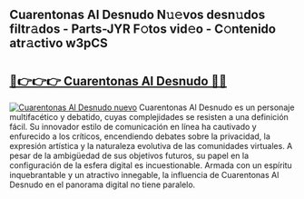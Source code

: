 ## Cuarentonas Al Desnudo N𝚞𝚎vos desn𝚞dos filtr𝚊dos - Parts-JYR F𝚘tos vid𝚎o - C𝚘ntenido atr𝚊ctivo w3pCS

# <h2><a href="http://mb6ov6a.tromn.icu/?c=Cuarentonas+Al+Desnudo">🔗👉👉👉 Cuarentonas Al Desnudo 🔗🔗</a></h2>

[![Cuarentonas Al Desnudo nuevo](https://i.imgur.com/pEAQMta.gif)](http://mb6ov6a.tromn.icu/?c=Cuarentonas+Al+Desnudo)
Cuarentonas Al Desnudo es un personaje multifacético y debatido, cuyas complejidades se resisten a una definición fácil.  Su innovador estilo de comunicación en línea ha cautivado y enfurecido a los críticos, encendiendo debates sobre la privacidad, la expresión artística y la naturaleza evolutiva de las comunidades virtuales. A pesar de la ambigüedad de sus objetivos futuros, su papel en la configuración de la esfera digital es incuestionable. Armada con un espíritu inquebrantable y un atractivo innegable, la influencia de Cuarentonas Al Desnudo en el panorama digital no tiene paralelo.
